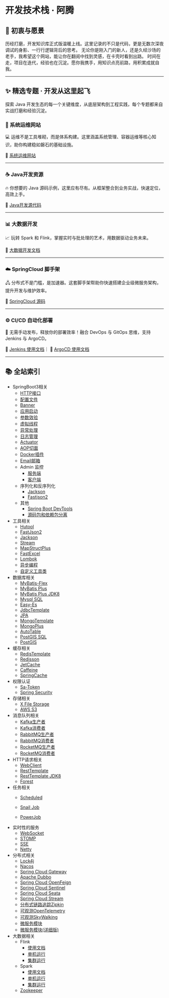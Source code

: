 # 开发技术栈 · 阿腾

## 🚀 初衷与愿景

历经打磨，开发知识库正式版温暖上线。这里记录的不只是代码，更是无数次深夜调试的身影、一行行逻辑背后的思考。
无论你是刚入门的新人，还是久经沙场的老手，我希望这个网站，能让你在翻阅中找到灵感，在卡壳时看到出路。
时间在走，项目在迭代，经验也在沉淀。愿你我携手，用知识点亮前路，用积累成就自我。

------

## ✨ 精选专题 · 开发从这里起飞

探索 Java 开发生态的每一个关键维度，从底层架构到工程实践，每个专题都来自实战打磨和经验沉淀。

### 🔧 系统运维网站

💻 运维不是工具堆砌，而是体系构建。这里涵盖系统管理、容器运维等核心知识，助你构建稳如磐石的基础设施。

 🔗 [系统运维网站](https://atengk.github.io/ops/)

------

### ☕ Java开发资源

🔥 你想要的 Java 源码示例，这里应有尽有。从框架整合到业务实战，快速定位，高效上手。

 🔗 [Java开发源代码](https://github.com/atengk/Ateng-Java)

------

### 📊 大数据开发

📈 玩转 Spark 和 Flink，掌握实时与批处理的艺术，用数据驱动业务未来。

 🔗 [大数据开发文档](/work/Ateng-Java/bigdata/)

------

### ☁️ SpringCloud 脚手架

🖧 分布式不是门槛，是加速器。这套脚手架帮助你快速搭建企业级微服务架构，提升开发与维护效率。

 🔗 [SpringCloud 源码](https://github.com/atengk/Ateng-Cloud)

------

### ⚙️ CI/CD 自动化部署

🚀 无需手动发布，释放你的部署效率！融合 DevOps 与 GitOps 思维，支持 Jenkins 与 ArgoCD。

 🔗 [Jenkins 使用文档](https://atengk.github.io/ops/#/work/service/jenkins/OPS)｜ 🔗 [ArgoCD 使用文档](https://atengk.github.io/ops/#/work/service/argo-cd/OPS)

---

## 📚 全站索引

- SpringBoot3相关
  - [HTTP接口](/work/Ateng-Java/springboot3/http-interface/)
  - [配置文件](/work/Ateng-Java/springboot3/config/)
  - [Banner](/work/Ateng-Java/springboot3/banner/)
  - [应用启动](/work/Ateng-Java/springboot3/startup/)
  - [参数效验](/work/Ateng-Java/springboot3/validator/)
  - [虚拟线程](/work/Ateng-Java/springboot3/virtual/)
  - [异常处理](/work/Ateng-Java/springboot3/exception/)
  - [日志管理](/work/Ateng-Java/springboot3/log/)
  - [Actuator](/work/Ateng-Java/springboot3/actuator/)
  - [AOP切面](/work/Ateng-Java/springboot3/aop/)
  - [Docker插件](/work/Ateng-Java/springboot3/docker/)
  - [Email邮箱](/work/Ateng-Java/springboot3/email/)
  - Admin 监控
    - [服务端](/work/Ateng-Java/springboot3/admin-server/)
    - [客户端](/work/Ateng-Java/springboot3/admin-client/)
  - 序列化和反序列化
    - [Jackson](/work/Ateng-Java/springboot3/serialize-jackson/)
    - [Fastjson2](/work/Ateng-Java/springboot3/serialize-fastjson2/)
  - 其他
    - [Spring Boot DevTools](/work/Ateng-Java/springboot3/doc/devtools.md)
    - [源码包和依赖包分离](/work/Ateng-Java/springboot3/doc/separate.md)
- 工具相关
  - [Hutool](/work/Ateng-Java/tools/hutool/)
  - [FastJson2](/work/Ateng-Java/tools/fastjson2/)
  - [Jackson](/work/Ateng-Java/tools/jackson/)
  - [Stream](/work/Ateng-Java/tools/stream/)
  - [MapStructPlus](/work/Ateng-Java/tools/mapstruct-plus/)
  - [FastExcel](/work/Ateng-Java/tools/fast-excel/)
  - [Lombok](/work/Ateng-Java/tools/lombok/)
  - [异步编程](/work/Ateng-Java/tools/async/)
  - [自定义工具类](/work/Ateng-Java/tools/custom-utils/)
- 数据库相关
  - [MyBatis-Flex](/work/Ateng-Java/database/mybatis-flex/)
  - [MyBatis Plus](/work/Ateng-Java/database/mybatis-plus/)
  - [MyBatis Plus JDK8](/work/Ateng-Java/database/mybatis-plus-jdk8/)
  - [Mysql SQL](/work/Ateng-Java/database/mybatis-plus-jdk8/SQL.md)
  - [Easy-Es](/work/Ateng-Java/database/easy-es/)
  - [JdbcTemplate](/work/Ateng-Java/database/jdbc-template/)
  - [JPA](/work/Ateng-Java/database/spring-jpa/)
  - [MongoTemplate](/work/Ateng-Java/database/mongo-template/)
  - [MongoPlus](/work/Ateng-Java/database/mongo-plus/)
  - [AutoTable](/work/Ateng-Java/database/autotable/)
  - [PostGIS SQL](/work/Ateng-Java/database/mybatis-flex-postgis/SQL.md)
  - [PostGIS](/work/Ateng-Java/database/mybatis-flex-postgis/)
- 缓存相关
  - [RedisTemplate](/work/Ateng-Java/cache/redis-template/)
  - [Redisson](work/Ateng-Java/cache/redisson/)
  - [JetCache](/work/Ateng-Java/cache/jetcache/)
  - [Caffeine](/work/Ateng-Java/cache/caffeine/)
  - [SpringCache](/work/Ateng-Java/cache/spring-cache/)
- 权限认证
  - [Sa-Token](/work/Ateng-Java/auth/sa-token/)
  - [Spring Security](/work/Ateng-Java/auth/spring-security/)
- 存储相关
  - [X File Storage](/work/Ateng-Java/storage/x-file-storage/)
  - [AWS S3](/work/Ateng-Java/storage/aws-s3/)
- 消息队列相关
  - [Kafka生产者](/work/Ateng-Java/mq/kafka-provider/)
  - [Kafka消费者](/work/Ateng-Java/mq/kafka-consumer/)
  - [RabbitMQ生产者](/work/Ateng-Java/mq/rabbitmq-provider/)
  - [RabbitMQ消费者](/work/Ateng-Java/mq/rabbitmq-consumer/)
  - [RocketMQ生产者](/work/Ateng-Java/mq/rocketmq-provider/)
  - [RocketMQ消费者](/work/Ateng-Java/mq/rocketmq-consumer/)
- HTTP请求相关
  - [WebClient](/work/Ateng-Java/http/web-client/)
  - [RestTemplate](/work/Ateng-Java/http/rest-template/)
  - [RestTemplate JDK8](/work/Ateng-Java/http/rest-template-jdk8/)
  - [Forest](/work/Ateng-Java/http/forest/)
- 任务相关
  -  [Scheduled](/work/Ateng-Java/task/scheduled/)

  -  [Snail Job](/work/Ateng-Java/task/snail-job/)

  -  [PowerJob](/work/Ateng-Java/task/power-job/)
- 实时性的服务
  - [WebSocket](/work/Ateng-Java/realtime/websocket/)
  - [STOMP](/work/Ateng-Java/realtime/stomp/)
  - [SSE](/work/Ateng-Java/realtime/sse/)
  - [Netty](/work/Ateng-Java/realtime/netty/)
- 分布式相关
  - [Lock4j](/work/Ateng-Java/distributed/lock4j/)
  - [Nacos](/work/Ateng-Java/distributed/spring-cloud-nacos/)
  - [Spring Cloud Gateway](/work/Ateng-Java/distributed/spring-cloud-gateway/)
  - [Apache Dubbo](/work/Ateng-Java/distributed/spring-cloud-dubbo-provider/)
  - [Spring Cloud OpenFeign](/work/Ateng-Java/distributed/spring-cloud-openfeign/)
  - [Spring Cloud Sentinel](/work/Ateng-Java/distributed/spring-cloud-sentinel/)
  - [Spring Cloud Seata](/work/Ateng-Java/distributed/spring-cloud-seata/)
  - [Spring Cloud Stream](/work/Ateng-Java/distributed/spring-cloud-stream/)
  - [分布式链路追踪Zipkin](/work/Ateng-Java/distributed/doc/brave-zipkin.md)
  - [可观测OpenTelemetry](/work/Ateng-Java/distributed/doc/observability.md)
  - [可观测SkyWalking](/work/Ateng-Java/distributed/doc/skywalking.md)
  - [微服务模块](/work/Ateng-Java/distributed/doc/spring-cloud-module.md)
  - [微服务模块(详细版)](/work/Ateng-Java/distributed/doc/spring-cloud-module-details.md)
- 大数据相关
  - Flink
    - [使用文档](/work/Ateng-Java/bigdata/flink-examples/)
    - [单机运行](/work/Ateng-Java/bigdata/flink-standalone/)
    - [集群运行](/work/Ateng-Java/bigdata/flink-cluster/)
  - Spark
    - [使用文档](/work/Ateng-Java/bigdata/spark-examples/)
    - [单机运行](/work/Ateng-Java/bigdata/spark-standalone/)
    - [集群运行](/work/Ateng-Java/bigdata/spark-cluster/)
  - [Zookeeper](/work/Ateng-Java/bigdata/zookeeper/)
